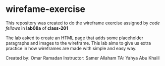 # wirefame-exercise
This repository was created to do the wireframe exercise assigned by *code fellows* in **lab08a** of **class-201**

The lab asked to create an HTML page that adds some placeholder paragraphs and images to the wireframe. This lab aims to give us extra practice in how wireframes are made with simple and easy way. 

Created by: Omar Ramadan
Instructor: Samer Allaham
TA: Yahya Abu Khalil
